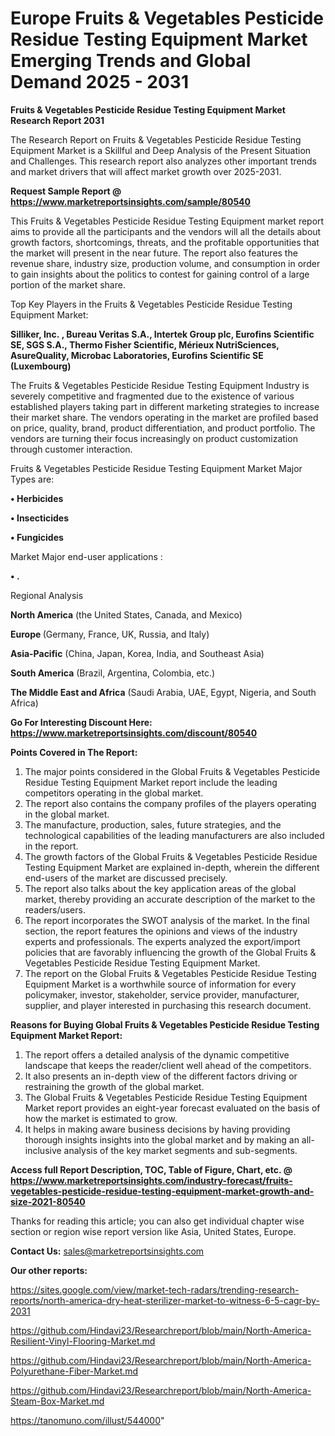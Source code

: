 # Europe Fruits & Vegetables Pesticide Residue Testing Equipment Market Emerging Trends and Global Demand 2025 - 2031

<strong>Fruits & Vegetables Pesticide Residue Testing Equipment Market Research Report 2031</strong>

The Research Report on Fruits & Vegetables Pesticide Residue Testing Equipment Market is a Skillful and Deep Analysis of the Present Situation and Challenges. This research report also analyzes other important trends and market drivers that will affect market growth over 2025-2031.

<strong>Request Sample Report @ <a href=https://www.marketreportsinsights.com/sample/80540>https://www.marketreportsinsights.com/sample/80540</a></strong>

This Fruits & Vegetables Pesticide Residue Testing Equipment market report aims to provide all the participants and the vendors will all the details about growth factors, shortcomings, threats, and the profitable opportunities that the market will present in the near future. The report also features the revenue share, industry size, production volume, and consumption in order to gain insights about the politics to contest for gaining control of a large portion of the market share.

Top Key Players in the Fruits & Vegetables Pesticide Residue Testing Equipment Market:

<strong>Silliker, Inc. , Bureau Veritas S.A., Intertek Group plc, Eurofins Scientific SE, SGS S.A., Thermo Fisher Scientific, Mérieux NutriSciences, AsureQuality, Microbac Laboratories, Eurofins Scientific SE (Luxembourg)</strong>

The Fruits & Vegetables Pesticide Residue Testing Equipment Industry is severely competitive and fragmented due to the existence of various established players taking part in different marketing strategies to increase their market share. The vendors operating in the market are profiled based on price, quality, brand, product differentiation, and product portfolio. The vendors are turning their focus increasingly on product customization through customer interaction.

Fruits & Vegetables Pesticide Residue Testing Equipment Market Major Types are:

<strong>• Herbicides

• Insecticides

• Fungicides</strong>

Market Major end-user applications :

<strong>• .</strong>

Regional Analysis

</u><strong><b>North America</b></strong> (the United States, Canada, and Mexico)

<strong><b>Europe </b></strong>(Germany, France, UK, Russia, and Italy)

<strong><b>Asia-Pacific</b></strong> (China, Japan, Korea, India, and Southeast Asia)

<strong><b>South America</b></strong> (Brazil, Argentina, Colombia, etc.)

<strong><b>The Middle East and Africa</b></strong> (Saudi Arabia, UAE, Egypt, Nigeria, and South Africa)

<strong>Go For Interesting Discount Here: <a href=https://www.marketreportsinsights.com/discount/80540>https://www.marketreportsinsights.com/discount/80540</a></strong>

<strong>Points Covered in The Report:</strong>
<ol>
  <li>The major points considered in the Global Fruits & Vegetables Pesticide Residue Testing Equipment Market report include the leading competitors operating in the global market.</li>
  <li>The report also contains the company profiles of the players operating in the global market.</li>
  <li>The manufacture, production, sales, future strategies, and the technological capabilities of the leading manufacturers are also included in the report.</li>
  <li>The growth factors of the Global Fruits & Vegetables Pesticide Residue Testing Equipment Market are explained in-depth, wherein the different end-users of the market are discussed precisely.</li>
  <li>The report also talks about the key application areas of the global market, thereby providing an accurate description of the market to the readers/users.</li>
  <li>The report incorporates the SWOT analysis of the market. In the final section, the report features the opinions and views of the industry experts and professionals. The experts analyzed the export/import policies that are favorably influencing the growth of the Global Fruits & Vegetables Pesticide Residue Testing Equipment Market.</li>
  <li>The report on the Global Fruits & Vegetables Pesticide Residue Testing Equipment Market is a worthwhile source of information for every policymaker, investor, stakeholder, service provider, manufacturer, supplier, and player interested in purchasing this research document.</li>
</ol>
<strong>Reasons for Buying Global Fruits & Vegetables Pesticide Residue Testing Equipment Market Report:</strong>

<ol>
  <li>The report offers a detailed analysis of the dynamic competitive landscape that keeps the reader/client well ahead of the competitors.</li>
  <li>It also presents an in-depth view of the different factors driving or restraining the growth of the global market.</li>
  <li>The Global Fruits & Vegetables Pesticide Residue Testing Equipment Market report provides an eight-year forecast evaluated on the basis of how the market is estimated to grow.</li>
  <li>It helps in making aware business decisions by having providing thorough insights insights into the global market and by making an all-inclusive analysis of the key market segments and sub-segments.</li>
</ol>
<strong>Access full Report Description, TOC, Table of Figure, Chart, etc. @ <a href=https://www.marketreportsinsights.com/industry-forecast/fruits-vegetables-pesticide-residue-testing-equipment-market-growth-and-size-2021-80540>https://www.marketreportsinsights.com/industry-forecast/fruits-vegetables-pesticide-residue-testing-equipment-market-growth-and-size-2021-80540</a></strong>


Thanks for reading this article; you can also get individual chapter wise section or region wise report version like Asia, United States, Europe.

<strong>Contact Us:</strong>
sales@marketreportsinsights.com

<strong>Our other reports:</strong>

<a href=https://sites.google.com/view/market-tech-radars/trending-research-reports/north-america-dry-heat-sterilizer-market-to-witness-6-5-cagr-by-2031>https://sites.google.com/view/market-tech-radars/trending-research-reports/north-america-dry-heat-sterilizer-market-to-witness-6-5-cagr-by-2031</a>

<a href=https://github.com/Hindavi23/Researchreport/blob/main/North-America-Resilient-Vinyl-Flooring-Market.md>https://github.com/Hindavi23/Researchreport/blob/main/North-America-Resilient-Vinyl-Flooring-Market.md</a>

<a href=https://github.com/Hindavi23/Researchreport/blob/main/North-America-Polyurethane-Fiber-Market.md>https://github.com/Hindavi23/Researchreport/blob/main/North-America-Polyurethane-Fiber-Market.md</a>

<a href=https://github.com/Hindavi23/Researchreport/blob/main/North-America-Steam-Box-Market.md>https://github.com/Hindavi23/Researchreport/blob/main/North-America-Steam-Box-Market.md</a>

<a href=https://tanomuno.com/illust/544000>https://tanomuno.com/illust/544000</a>"
